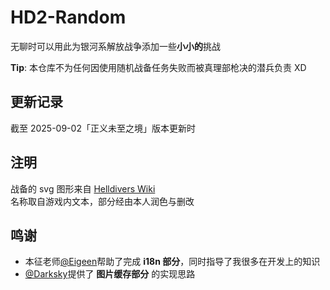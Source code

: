 # HD2-Random

无聊时可以用此为银河系解放战争添加一些**小小的**挑战

**Tip**: 本仓库不为任何因使用随机战备任务失败而被真理部枪决的潜兵负责 XD

## 更新记录

截至 2025-09-02「正义未至之境」版本更新时

## 注明

战备的 svg 图形来自 [Helldivers Wiki](https://helldivers.wiki.gg/)  
名称取自游戏内文本，部分经由本人润色与删改

## 鸣谢

- 本征老师[@Eigeen](https://github.com/eigeen)帮助了完成 **i18n 部分**，同时指导了我很多在开发上的知识
- [@Darksky](https://github.com/DarkskyX15)提供了 **图片缓存部分** 的实现思路
